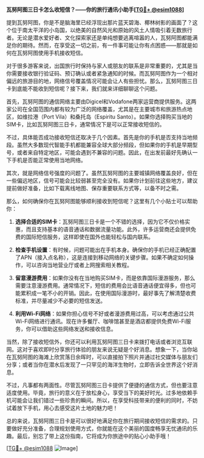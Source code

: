 **瓦努阿图三日卡怎么收短信？——你的旅行通讯小助手[[TG💪+ @esim1088](https://t.me/s/esim1088)]**

提到瓦努阿图，你是不是脑海里已经浮现出那片蓝天碧海、椰林树影的画面了？这个位于南太平洋的小岛国，以绝美的自然风光和原始的风土人情吸引着无数旅行者。无论是潜水爱好者、文化探索家还是单纯想要逃离喧嚣的人，瓦努阿图都能满足你的期待。然而，在享受这一切之前，有一件事可能让你有点困惑——那就是如何在瓦努阿图使用手机接收短信。

对于很多游客来说，出国旅行时保持与家人或朋友的联系是非常重要的，尤其是当你需要接收银行验证码、预订确认或者紧急通知的时候。而瓦努阿图作为一个相对偏远的旅游目的地，网络信号覆盖情况可能会让人有些担忧。那么，瓦努阿图三日卡到底能不能收到短信呢？接下来，我们就来详细聊聊这个问题。

首先，瓦努阿图的通信网络主要由Digicel和Vodafone两家运营商提供服务。这两家公司在全国范围内都有较为广泛的网络覆盖，尤其是在主要城市和旅游热点地区，如维拉港（Port Vila）和桑托岛（Espiritu Santo）。如果你选择购买当地的SIM卡，比如瓦努阿图三日卡，通常情况下是可以正常接收短信的。

不过，具体能否成功接收短信还取决于几个因素。首先是你的手机是否支持当地频段。虽然大多数现代智能手机都能兼容全球大部分频段，但如果你的手机是早期型号，或者来自特定地区，可能会遇到不兼容的问题。因此，在出发前最好先确认一下手机是否能正常使用当地网络。

其次，就是网络信号强度的问题了。虽然瓦努阿图的主要城镇网络覆盖良好，但在一些偏远地区，信号可能会比较弱甚至完全没有。如果你计划前往这些地方，建议提前做好准备，比如下载离线地图、保存重要联系方式等，以备不时之需。

那么，如何确保你在瓦努阿图能够顺利接收到短信呢？这里有几个小贴士可以帮助你：

1. **选择合适的SIM卡**：瓦努阿图三日卡是一个不错的选择，因为它不仅价格实惠，而且支持基本的语音通话和数据流量功能。此外，许多运营商还会提供免费的国际短信服务，这样即使在国外也能轻松与国内联系。

2. **检查手机设置**：有时候，问题可能出在手机本身。确保你的手机已经正确配置了APN（接入点名称），这是连接到移动网络的关键步骤。如果不确定如何操作，可以咨询当地营业厅或者上网搜索相关教程。

3. **留意漫游费用**：如果你没有在当地购买SIM卡，而是依靠国际漫游服务，那么需要注意漫游费用。通常情况下，短信的费用会比语音通话便宜得多，但也可能累积成一笔不小的开销。因此，在使用国际漫游时，最好事先了解清楚收费标准，并尽量减少不必要的短信发送。

4. **利用Wi-Fi网络**：如果你担心信号不好或者漫游费用过高，可以考虑通过公共Wi-Fi网络进行通讯。现在许多餐厅、咖啡馆甚至是酒店都提供免费Wi-Fi服务，你可以借助这些网络发送和接收信息。

当然，除了接收短信外，你还可以利用瓦努阿图三日卡来拨打电话或者浏览互联网。这对于喜欢即时分享旅行体验的朋友来说无疑是个好消息。想象一下，当你站在瓦努阿图的海滩上欣赏落日余晖时，可以直接拍下照片并通过社交媒体与朋友们分享；或者当你在潜水后发现了一只罕见的海洋生物时，立即告诉全世界这个好消息。

不过，凡事都有两面性。尽管瓦努阿图三日卡提供了便捷的通信方式，但也要注意适度使用。毕竟，旅行的意义在于放松身心，享受当下的美好时光。过多地依赖手机可能会让我们错过一些珍贵的瞬间。所以，在享受科技带来的便利的同时，不妨试着放下手机，用心去感受这片土地的魅力吧！

总的来说，瓦努阿图三日卡是可以很好地满足你在旅行期间接收短信的需求的。只要做好充分准备，合理规划使用方式，你就能在这个美丽的国度畅享无忧通讯的乐趣。最后，别忘了带上这份指南，它将成为你旅途中的贴心小助手哦！

[[TG💪+ @esim1088](https://t.me/s/esim1088) ![Image](https://i.postimg.cc/4NQfJmqS/Snipaste-2025-05-13-00-14-12.png)]